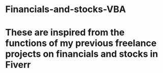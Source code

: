 # Financials-and-stocks-VBA
# These are inspired from the functions of my previous freelance projects on financials and stocks in Fiverr
